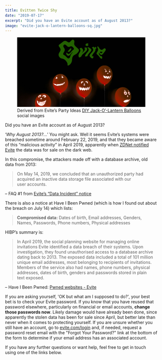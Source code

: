 ```yaml
---
title: Evitten Twice Shy
date: "2019-07-17"
excerpt: "Did you have an Evite account as of August 2013?"
image: "evite-jack-o-lantern-balloons-sq.jpg"
---
```


<figure class="mw848">
<img src="evite-jack-o-lantern-balloons.jpg"
  alt="blurry balls of light" /><br />
<figcaption>Derived from Evite’s Party Ideas <a href="https://ideas.evite.com/diy/diy-jack-o-lantern-balloons/">DIY Jack-O’-Lantern Balloons</a> social&nbsp;images</figcaption>
</figure>

Did you have an Evite account as of August&nbsp;2013?

‘*Why August 2013?…*’ You might ask. Well it seems Evite’s systems were breached sometime around February 22, 2019, and that they became aware of this “malicious activity” in April 2019, apparently when [ZDNet notified Evite](https://www.zdnet.com/article/evite-e-invite-website-admits-security-breach/) the data was for sale on the dark&nbsp;web.

In this compromise, the attackers made off with a database archive, old data from&nbsp;2013:

> On May 14, 2019, we concluded that an unauthorized party had acquired an inactive data storage file associated with our user&nbsp;accounts.

– FAQ #1 from [Evite’s “Data Incident”&nbsp;notice](https://www.evite.com/security/update?usource=lc&lctid=1800182)

There is also a notice at Have I Been Pwned (which is how I found out about the breach on July 14) which&nbsp;lists:

> **Compromised data:** Dates of birth, Email addresses, Genders, Names, Passwords, Phone numbers, Physical&nbsp;addresses

HIBP’s summary is:

> In April 2019, the social planning website for managing online invitations Evite identified a data breach of their systems. Upon investigation, they found unauthorised access to a database archive dating back to 2013. The exposed data included a total of 101 million unique email addresses, most belonging to recipients of invitations. Members of the service also had names, phone numbers, physical addresses, dates of birth, genders and passwords stored in plain text&nbsp;exposed.

– Have I Been Pwned: [Pwned websites - Evite](https://haveibeenpwned.com/PwnedWebsites#Evite)

If you are asking yourself, 'OK but what am I supposed to do?', your best bet is to check your Evite password. If you know that you have reused that password elsewhere, particularly on financial or email accounts, **change those passwords now**. Likely damage would have already been done, since apparently the stolen data has been for sale since April, but better late than never when it comes to protecting yourself. If you are unsure whether you still have an account, go to [evite.com/login](https://www.evite.com/login) and, if needed, request a password reset email with the "Forgot Your Password?" link at the bottom of the form to determine if your email address has an associated&nbsp;account.

If you have any further questions or want help, feel free to get in touch using one of the links&nbsp;below.